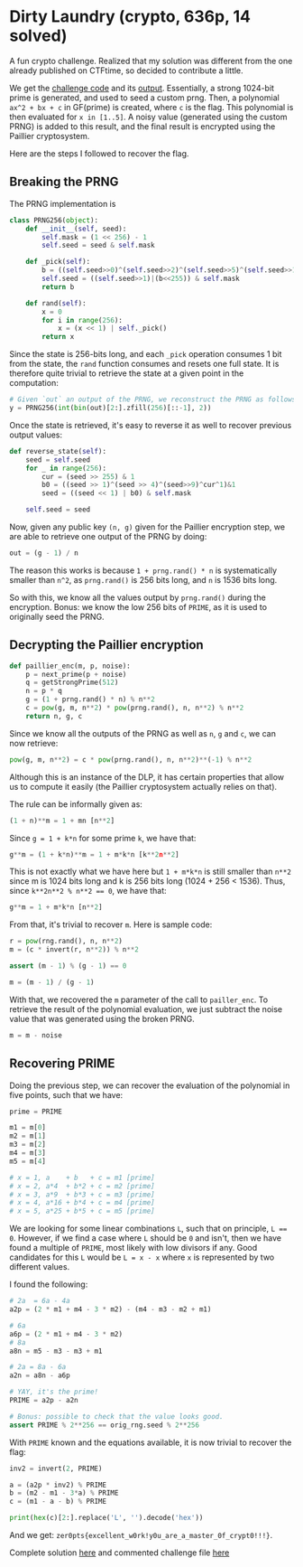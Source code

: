 # Dirty Laundry (crypto, 636p, 14 solved)

A fun crypto challenge. Realized that my solution was different from the one
already published on CTFtime, so decided to contribute a little.

We get the [challenge code](chall.py) and its [output](output.txt).
Essentially, a strong 1024-bit prime is generated, and used to seed a custom
prng. Then, a polynomial `ax^2 + bx + c` in GF(prime) is created, where `c` is
the flag. This polynomial is then evaluated for `x in [1..5]`. A noisy value
(generated using the custom PRNG) is added to this result, and the final
result is encrypted using the Paillier cryptosystem.

Here are the steps I followed to recover the flag.

## Breaking the PRNG

The PRNG implementation is

```python
class PRNG256(object):
    def __init__(self, seed):
        self.mask = (1 << 256) - 1
        self.seed = seed & self.mask

    def _pick(self):
        b = ((self.seed>>0)^(self.seed>>2)^(self.seed>>5)^(self.seed>>10)^1)&1
        self.seed = ((self.seed>>1)|(b<<255)) & self.mask
        return b

    def rand(self):
        x = 0
        for i in range(256):
            x = (x << 1) | self._pick()
        return x
```

Since the state is 256-bits long, and each `_pick` operation consumes 1 bit
from the state, the `rand` function consumes and resets one full state. It is
therefore quite trivial to retrieve the state at a given point in the
computation:

```python
# Given `out` an output of the PRNG, we reconstruct the PRNG as follows:
y = PRNG256(int(bin(out)[2:].zfill(256)[::-1], 2))
```

Once the state is retrieved, it's easy to reverse it as well to recover
previous output values:

```python
def reverse_state(self):
    seed = self.seed
    for _ in range(256):
        cur = (seed >> 255) & 1
        b0 = ((seed >> 1)^(seed >> 4)^(seed>>9)^cur^1)&1
        seed = ((seed << 1) | b0) & self.mask

    self.seed = seed
```

Now, given any public key `(n, g)` given for the Paillier encryption step, we
are able to retrieve one output of the PRNG by doing:

```python
out = (g - 1) / n
```

The reason this works is because `1 + prng.rand() * n` is systematically
smaller than `n^2`, as `prng.rand()` is 256 bits long, and `n` is 1536 bits
long.

So with this, we know all the values output by `prng.rand()` during the
encryption. Bonus: we know the low 256 bits of `PRIME`, as it is used to
originally seed the PRNG.

## Decrypting the Paillier encryption

```python
def paillier_enc(m, p, noise):
    p = next_prime(p + noise)
    q = getStrongPrime(512)
    n = p * q
    g = (1 + prng.rand() * n) % n**2
    c = pow(g, m, n**2) * pow(prng.rand(), n, n**2) % n**2
    return n, g, c
```

Since we know all the outputs of the PRNG as well as `n`, `g` and `c`, we can
now retrieve:

```python
pow(g, m, n**2) = c * pow(prng.rand(), n, n**2)**(-1) % n**2
```

Although this is an instance of the DLP, it has certain properties that allow
us to compute it easily (the Paillier cryptosystem actually relies on that).

The rule can be informally given as:

```python
(1 + n)**m = 1 + mn [n**2]
```

Since `g = 1 + k*n` for some prime `k`, we have that:

```python
g**m = (1 + k*n)**m = 1 + m*k*n [k**2n**2]
```

This is not exactly what we have here but `1 + m*k*n` is still smaller than
`n**2` since m is 1024 bits long and k is 256 bits long (1024 + 256 < 1536).
Thus, since `k**2n**2 % n**2 == 0`, we have that:

```python
g**m = 1 + m*k*n [n**2]
```

From that, it's trivial to recover `m`. Here is sample code:

```python
r = pow(rng.rand(), n, n**2)
m = (c * invert(r, n**2)) % n**2

assert (m - 1) % (g - 1) == 0

m = (m - 1) / (g - 1)
```

With that, we recovered the `m` parameter of the call to `pailler_enc`. To
retrieve the result of the polynomial evaluation, we just subtract the noise
value that was generated using the broken PRNG.

```python
m = m - noise
```

## Recovering PRIME

Doing the previous step, we can recover the evaluation of the polynomial in
five points, such that we have:

```python
prime = PRIME

m1 = m[0]
m2 = m[1]
m3 = m[2]
m4 = m[3]
m5 = m[4]

# x = 1, a    + b   + c = m1 [prime]
# x = 2, a*4  + b*2 + c = m2 [prime]
# x = 3, a*9  + b*3 + c = m3 [prime]
# x = 4, a*16 + b*4 + c = m4 [prime]
# x = 5, a*25 + b*5 + c = m5 [prime]
```

We are looking for some linear combinations `L`, such that on principle,
`L == 0`. However, if we find a case where `L` should be `0` and isn't, then
we have found a multiple of `PRIME`, most likely with low divisors if any. Good
candidates for this `L` would be `L = x - x` where `x` is represented by two
different values.

I found the following:

```python
# 2a  = 6a - 4a
a2p = (2 * m1 + m4 - 3 * m2) - (m4 - m3 - m2 + m1)

# 6a
a6p = (2 * m1 + m4 - 3 * m2)
# 8a
a8n = m5 - m3 - m3 + m1

# 2a = 8a - 6a
a2n = a8n - a6p

# YAY, it's the prime!
PRIME = a2p - a2n

# Bonus: possible to check that the value looks good.
assert PRIME % 2**256 == orig_rng.seed % 2**256
```

With `PRIME` known and the equations available, it is now trivial to recover
the flag:

```python
inv2 = invert(2, PRIME)

a = (a2p * inv2) % PRIME
b = (m2 - m1 - 3*a) % PRIME
c = (m1 - a - b) % PRIME

print(hex(c)[2:].replace('L', '').decode('hex'))
```

And we get: `zer0pts{excellent_w0rk!y0u_are_a_master_0f_crypt0!!!}`.

Complete solution [here](solve.py) and commented challenge file
[here](commented_chall.py)
